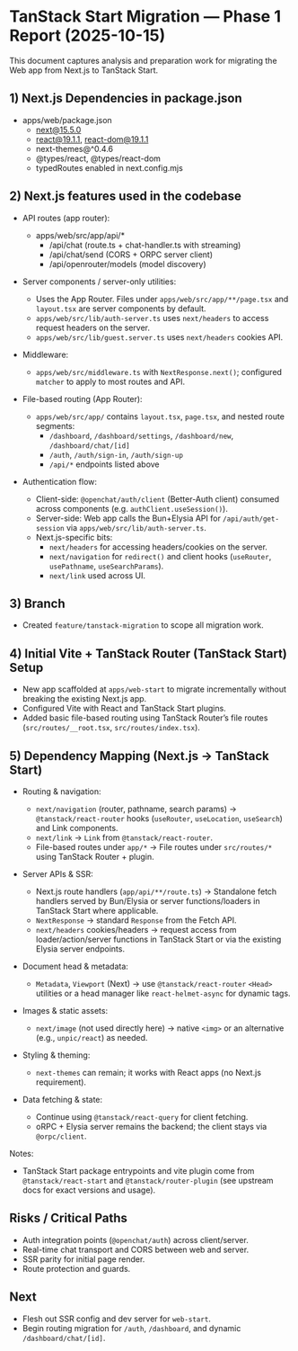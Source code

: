 # TanStack Start Migration — Phase 1 Report (2025-10-15)

This document captures analysis and preparation work for migrating the Web app from Next.js to TanStack Start.

## 1) Next.js Dependencies in package.json

- apps/web/package.json
  - next@15.5.0
  - react@19.1.1, react-dom@19.1.1
  - next-themes@^0.4.6
  - @types/react, @types/react-dom
  - typedRoutes enabled in next.config.mjs

## 2) Next.js features used in the codebase

- API routes (app router):
  - apps/web/src/app/api/*
    - /api/chat (route.ts + chat-handler.ts with streaming)
    - /api/chat/send (CORS + ORPC server client)
    - /api/openrouter/models (model discovery)

- Server components / server-only utilities:
  - Uses the App Router. Files under `apps/web/src/app/**/page.tsx` and `layout.tsx` are server components by default.
  - `apps/web/src/lib/auth-server.ts` uses `next/headers` to access request headers on the server.
  - `apps/web/src/lib/guest.server.ts` uses `next/headers` cookies API.

- Middleware:
  - `apps/web/src/middleware.ts` with `NextResponse.next()`; configured `matcher` to apply to most routes and API.

- File-based routing (App Router):
  - `apps/web/src/app/` contains `layout.tsx`, `page.tsx`, and nested route segments:
    - `/dashboard`, `/dashboard/settings`, `/dashboard/new`, `/dashboard/chat/[id]`
    - `/auth`, `/auth/sign-in`, `/auth/sign-up`
    - `/api/*` endpoints listed above

- Authentication flow:
  - Client-side: `@openchat/auth/client` (Better-Auth client) consumed across components (e.g. `authClient.useSession()`).
  - Server-side: Web app calls the Bun+Elysia API for `/api/auth/get-session` via `apps/web/src/lib/auth-server.ts`.
  - Next.js-specific bits:
    - `next/headers` for accessing headers/cookies on the server.
    - `next/navigation` for `redirect()` and client hooks (`useRouter`, `usePathname`, `useSearchParams`).
    - `next/link` used across UI.

## 3) Branch

- Created `feature/tanstack-migration` to scope all migration work.

## 4) Initial Vite + TanStack Router (TanStack Start) Setup

- New app scaffolded at `apps/web-start` to migrate incrementally without breaking the existing Next.js app.
- Configured Vite with React and TanStack Start plugins.
- Added basic file-based routing using TanStack Router’s file routes (`src/routes/__root.tsx`, `src/routes/index.tsx`).

## 5) Dependency Mapping (Next.js -> TanStack Start)

- Routing & navigation:
  - `next/navigation` (router, pathname, search params) -> `@tanstack/react-router` hooks (`useRouter`, `useLocation`, `useSearch`) and Link components.
  - `next/link` -> `Link` from `@tanstack/react-router`.
  - File-based routes under `app/*` -> File routes under `src/routes/*` using TanStack Router + plugin.

- Server APIs & SSR:
  - Next.js route handlers (`app/api/**/route.ts`) -> Standalone fetch handlers served by Bun/Elysia or server functions/loaders in TanStack Start where applicable.
  - `NextResponse` -> standard `Response` from the Fetch API.
  - `next/headers` cookies/headers -> request access from loader/action/server functions in TanStack Start or via the existing Elysia server endpoints.

- Document head & metadata:
  - `Metadata`, `Viewport` (Next) -> use `@tanstack/react-router` `<Head>` utilities or a head manager like `react-helmet-async` for dynamic tags.

- Images & static assets:
  - `next/image` (not used directly here) -> native `<img>` or an alternative (e.g., `unpic/react`) as needed.

- Styling & theming:
  - `next-themes` can remain; it works with React apps (no Next.js requirement).

- Data fetching & state:
  - Continue using `@tanstack/react-query` for client fetching.
  - oRPC + Elysia server remains the backend; the client stays via `@orpc/client`.

Notes:
- TanStack Start package entrypoints and vite plugin come from `@tanstack/react-start` and `@tanstack/router-plugin` (see upstream docs for exact versions and usage).

## Risks / Critical Paths

- Auth integration points (`@openchat/auth`) across client/server.
- Real-time chat transport and CORS between web and server.
- SSR parity for initial page render.
- Route protection and guards.

## Next

- Flesh out SSR config and dev server for `web-start`.
- Begin routing migration for `/auth`, `/dashboard`, and dynamic `/dashboard/chat/[id]`.

